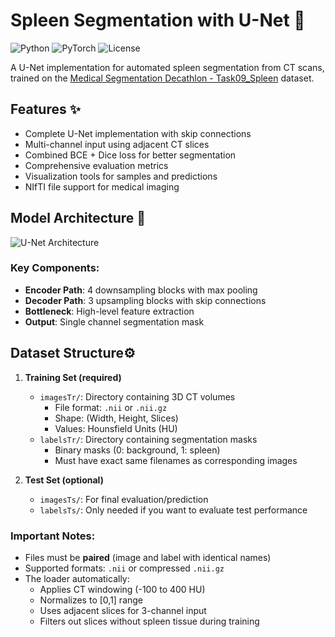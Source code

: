 # Spleen Segmentation with U-Net 🏥

![Python](https://img.shields.io/badge/python-3.6%2B-blue)
![PyTorch](https://img.shields.io/badge/PyTorch-1.8%2B-orange)
![License](https://img.shields.io/badge/License-MIT-green)

A U-Net implementation for automated spleen segmentation from CT scans, trained on the [Medical Segmentation Decathlon - Task09_Spleen](https://decathlon-10.grand-challenge.org/) dataset.

## Features ✨

- Complete U-Net implementation with skip connections
- Multi-channel input using adjacent CT slices
- Combined BCE + Dice loss for better segmentation
- Comprehensive evaluation metrics
- Visualization tools for samples and predictions
- NIfTI file support for medical imaging

## Model Architecture 🧠

![U-Net Architecture](https://miro.medium.com/max/1400/1*f7YOaE4TWubwaFF7Z1fzNw.png)

### Key Components:
- **Encoder Path**: 4 downsampling blocks with max pooling
- **Decoder Path**: 3 upsampling blocks with skip connections
- **Bottleneck**: High-level feature extraction
- **Output**: Single channel segmentation mask

## Dataset Structure⚙️



1. **Training Set (required)**
   - `imagesTr/`: Directory containing 3D CT volumes
     - File format: `.nii` or `.nii.gz`
     - Shape: (Width, Height, Slices)
     - Values: Hounsfield Units (HU)
   - `labelsTr/`: Directory containing segmentation masks
     - Binary masks (0: background, 1: spleen)
     - Must have exact same filenames as corresponding images

2. **Test Set (optional)**
   - `imagesTs/`: For final evaluation/prediction
   - `labelsTs/`: Only needed if you want to evaluate test performance

### Important Notes:

- Files must be **paired** (image and label with identical names)
- Supported formats: `.nii` or compressed `.nii.gz`
- The loader automatically:
  - Applies CT windowing (-100 to 400 HU)
  - Normalizes to [0,1] range
  - Uses adjacent slices for 3-channel input
  - Filters out slices without spleen tissue during training

